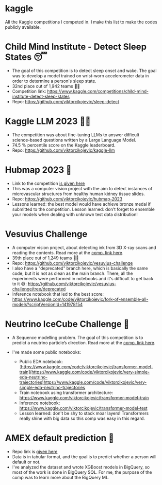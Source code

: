 # kaggle

All the Kaggle competitions I competed in. I make this list to make the codes publicly available. 


# Child Mind Institute - Detect Sleep States 😴


- The goal of this competition is to detect sleep onset and wake. The goal was to develop a model trained on wrist-worn accelerometer data in order to determine a person's sleep state.
- 32nd place out of 1,942 teams 🥳🥈
- Competition link: https://www.kaggle.com/competitions/child-mind-institute-detect-sleep-states
- Repo: https://github.com/viktorcikojevic/sleep-detect

# Kaggle LLM 2023 :woman_scientist:


- The competition was about fine-tuning LLMs to answer difficult science-based questions written by a Large Language Model.
- 74.5 \% percentile score on the Kaggle leaderboard.
- Repo: https://github.com/viktorcikojevic/kaggle-llm


# Hubmap 2023 :hospital:

- Link to the competition [is given here](https://www.kaggle.com/competitions/hubmap-hacking-the-human-vasculature)
- This was a computer vision project with the aim to detect instances of microvascular structures from healthy human kidney tissue slides.
- Repo: https://github.com/viktorcikojevic/hubmap-2023
- Lessons learned: the best model would have achieve bronze medal if submitted to the competition. Lesson learned: don't forget to ensemble your models when dealing with unknown test data distribution!


# Vesuvius Challenge 



- A computer vision project, about detecting ink from 3D X-ray scans and reading the contents. Read more at the [comp. link here](https://www.kaggle.com/competitions/vesuvius-challenge-ink-detection).
- 39th place out of 1,249 teams 🥳🥈
- Repo: https://github.com/viktorcikojevic/vesuvius-challenge
- I also have a "deprecated" branch here, which is basically the same code, but it is not as clean as the main branch. There, all the experiments were performed in notebooks and it's difficult to get back to it 😅: https://github.com/viktorcikojevic/vesuvius-challenge/tree/deprecated
- Inference notebook that led to the best score: https://www.kaggle.com/code/viktorcikojevic/fork-of-ensemble-all-models?scriptVersionId=141978154


# Neutrino IceCube Challenge :ice_cube:

- A Sequence modelling problem. The goal of this competition is to predict a neutrino particle’s direction. Read more at the [comp. link here](https://www.kaggle.com/competitions/icecube-neutrinos-in-deep-ice).

- I've made some public notebooks:
  - Public EDA notebook: [https://www.kaggle.com/code/viktorcikojevic/transformer-model-train](https://www.kaggle.com/code/viktorcikojevic/very-simple-eda-neutrino-trajectories)https://www.kaggle.com/code/viktorcikojevic/very-simple-eda-neutrino-trajectories
  - Train notebook using transformer architecture: https://www.kaggle.com/viktorcikojevic/transformer-model-train
  - Inference notebook: https://www.kaggle.com/viktorcikojevic/transformer-model-test
  - Lesson learned: don't be shy to stack moar layers! Transformers really shine with big data so this comp was easy in this regard. 


# AMEX default prediction :bank:


- Repo link is [given here](https://github.com/viktorcikojevic/amex-default-prediction/tree/master)
- Data is in tabular format, and the goal is to predict whether a person will default or not. 
- I've analyzed the dataset and wrote XGBoost models in BigQuery, so most of the work is done in BigQuery SQL. For me, the purpose of the comp was to learn more about the BigQuery ML.
